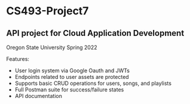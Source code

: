 # CS493-Project7
 
## API project for Cloud Application Development 

Oregon State University Spring 2022

Features:

- User login system via Google Oauth and JWTs
- Endpoints related to user assets are protected
- Supports basic CRUD operations for users, songs, and playlists
- Full Postman suite for success/failure states
- API documentation
